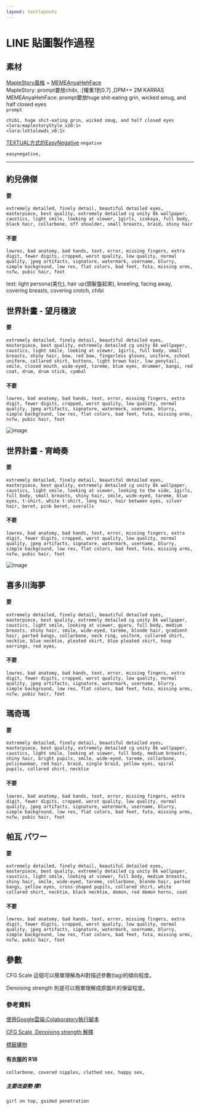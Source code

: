 ```yaml
---
layout: testlayouts
---
```


# LINE 貼圖製作過程
## 素材
[MapleStory風格](https://civitai.com/models/14313) + [MEMEAnyaHehFace](https://civitai.com/models/4391/lottalewds-anyahehface)  
MapleStory: prompt要放chibi, :[權重1到0.7] ,DPM++ 2M KARRAS  
MEMEAnyaHehFace: prompt要放huge shit-eating grin, wicked smug, and half closed eyes  
`prompt`
```
chibi, huge shit-eating grin, wicked smug, and half closed eyes
<lora:maplestoryStyle_v20:1> 
<lora:lottalewds_v0:1>
```
[TEXTUAL方式的EasyNegative](https://civitai.com/models/7808/easynegative)
`negative`
```
easynegative, 
```

------------------------------------------------------------------------------------------------------------------------------------------

## 約兒佛傑
#### 要
```
extremely detailed, finely detail, beautiful detailed eyes, masterpiece, best quality, extremely detailed cg unity 8k wallpaper, caustics, light smile, looking at viewer, 1girls, izakaya, full body, black hair, collarbone, off shoulder, small breasts, braid, shiny hair

```
#### 不要
```
lowres, bad anatomy, bad hands, text, error, missing fingers, extra digit, fewer digits, cropped, worst quality, low quality, normal quality, jpeg artifacts, signature, watermark, username, blurry, simple background, low res, flat colors, bad feet, futa, missing arms, nsfw, pubic hair, foot
```
test: light persona(美化), hair up(頭髮盤起來),
kneeling, facing away,
covering breasts, covering crotch,
chibi

## 世界計畫 - 望月穗波
#### 要
```
extremely detailed, finely detail, beautiful detailed eyes, masterpiece, best quality, extremely detailed cg unity 8k wallpaper, caustics, light smile, looking at viewer, 1girls, full body, small breasts, shiny hair, bow, red bow, fingerless gloves, uniform, school uniform, collared shirt, buttons, light brown hair, low ponytail, smile, closed mouth, wide-eyed, tareme, blue eyes, drummer, bangs, red coat, drum, drum stick, cymbal
```
#### 不要
```
lowres, bad anatomy, bad hands, text, error, missing fingers, extra digit, fewer digits, cropped, worst quality, low quality, normal quality, jpeg artifacts, signature, watermark, username, blurry, simple background, low res, flat colors, bad feet, futa, missing arms, nsfw, pubic hair, foot
```
![image](https://user-images.githubusercontent.com/26459046/199923282-173679e2-43f7-4f60-875b-2b6310f5d886.png)

## 世界計畫 - 宵崎奏
#### 要
```
extremely detailed, finely detail, beautiful detailed eyes, masterpiece, best quality, extremely detailed cg unity 8k wallpaper, caustics, light smile, looking at viewer, looking to the side, 1girls, full body, small breasts, shiny hair, smile, wide-eyed, tareme, blue eyes, t-shirt, white t-shirt, long hair, hair between eyes, silver hair, beret, pink beret, overalls
```
#### 不要
```
lowres, bad anatomy, bad hands, text, error, missing fingers, extra digit, fewer digits, cropped, worst quality, low quality, normal quality, jpeg artifacts, signature, watermark, username, blurry, simple background, low res, flat colors, bad feet, futa, missing arms, nsfw, pubic hair, foot
```
![image](https://user-images.githubusercontent.com/26459046/199928089-5b193c34-17f4-47da-84ee-2c27e1cf6b6a.png)

## 喜多川海夢
#### 要
```
extremely detailed, finely detail, beautiful detailed eyes, masterpiece, best quality, extremely detailed cg unity 8k wallpaper, caustics, light smile, looking at viewer, gyaru, full body, medium breasts, shiny hair, smile, wide-eyed, tareme, blonde hair, gradient hair, parted bangs, collarbone, neck ring, uniform, collared shirt, necktie, blue necktie, pleated skirt, blue pleated skirt, hoop earrings, red eyes,
```
#### 不要
```
lowres, bad anatomy, bad hands, text, error, missing fingers, extra digit, fewer digits, cropped, worst quality, low quality, normal quality, jpeg artifacts, signature, watermark, username, blurry, simple background, low res, flat colors, bad feet, futa, missing arms, nsfw, pubic hair, foot
```

## 瑪奇瑪
#### 要
```
extremely detailed, finely detail, beautiful detailed eyes, masterpiece, best quality, extremely detailed cg unity 8k wallpaper, caustics, light smile, looking at viewer, full body, medium breasts, shiny hair, bright pupils, smile, wide-eyed, tareme, collarbone, policewoman, red hair, braid, single braid, yellow eyes, spiral pupils, collared shirt, necktie
```
#### 不要
```
lowres, bad anatomy, bad hands, text, error, missing fingers, extra digit, fewer digits, cropped, worst quality, low quality, normal quality, jpeg artifacts, signature, watermark, username, blurry, simple background, low res, flat colors, bad feet, futa, missing arms, nsfw, pubic hair, foot
```

## 帕瓦 パワー
#### 要
```
extremely detailed, finely detail, beautiful detailed eyes, masterpiece, best quality, extremely detailed cg unity 8k wallpaper, caustics, light smile, looking at viewer, full body, medium breasts, shiny hair, smile, wide-eyed, tareme, collarbone, blonde hair, parted bangs, yellow eyes, cross-shaped pupils, collared shirt, white collared shirt, necktie, black necktie, demon, red demon horns, coat
```
#### 不要
```
lowres, bad anatomy, bad hands, text, error, missing fingers, extra digit, fewer digits, cropped, worst quality, low quality, normal quality, jpeg artifacts, signature, watermark, username, blurry, simple background, low res, flat colors, bad feet, futa, missing arms, nsfw, pubic hair, foot
```

## 參數
CFG Scale 這個可以簡單理解為AI對描述參數(tag)的傾向程度。

Denoising strength 則是可以簡單理解成原圖片的保留程度。

### 參考資料

[使用Google雲端:Colaboratory執行腳本](https://drive.google.com/file/d/1UONVm5mrhwZjT84Waw5MWCrCsGl9wUgw/view?usp=sharing)

[CFG Scale ,Denoising strength 解釋](https://zhuanlan.zhihu.com/p/574063064)

[標籤購物](https://tags.novelai.dev/)


#### 有衣服的 R18
```
collarbone, covered nipples, clothed sex, happy sex,
```

##### 主要改姿勢 擇1
```
girl on top, guided penetration
```
